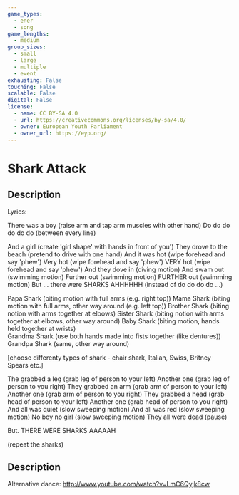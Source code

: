 ```yaml
---
game_types:
  - ener
  - song
game_lengths:
  - medium
group_sizes:
  - small
  - large
  - multiple
  - event
exhausting: False
touching: False
scalable: False
digital: False
license:
  - name: CC BY-SA 4.0
  - url: https://creativecommons.org/licenses/by-sa/4.0/
  - owner: European Youth Parliament
  - owner_url: https://eyp.org/
---
```

# Shark Attack

## Description
Lyrics:

There was a boy (raise arm and tap arm muscles with other hand)
Do do do do do do (between every line)

And a girl (create 'girl shape' with hands in front of you')
They drove to the beach (pretend to drive with one hand)
And it was hot (wipe forehead and say 'phew')
Very hot (wipe forehead and say 'phew')
VERY hot (wipe forehead and say 'phew')
And they dove in (diving motion)
And swam out (swimming motion)
Further out (swimming motion)
FURTHER out (swimming motion)
But ... there were SHARKS
AHHHHHH (instead of do do do do ...)

Papa Shark (biting motion with full arms (e.g. right top))
Mama Shark (biting motion with full arms, other way around (e.g. left top)) 
Brother Shark (biting notion with arms together at elbows)
Sister Shark (biting notion with arms together at elbows, other way around)
Baby Shark (biting motion, hands held together at wrists)  
Grandma Shark (use both hands made into fists together (like dentures))
Grandpa Shark (same, other way around)

[choose differenty types of shark - chair shark, Italian, Swiss, Britney Spears etc.]

The grabbed a leg (grab leg of person to your left)
Another one (grab leg of person to you right)
They grabbed an arm (grab arm of person to your left)
Another one (grab arm of person to you right)
They grabbed a head (grab head of person to your left)
Another one (grab head of person to you right)
And all was quiet (slow sweeping motion)
And all was red (slow sweeping motion)
No boy no girl (slow sweeping motion)
They all were dead (pause)

But.
THERE WERE SHARKS
AAAAAH

(repeat the sharks)

## Description
Alternative dance:
http://www.youtube.com/watch?v=LmC6Qyjk8cw
